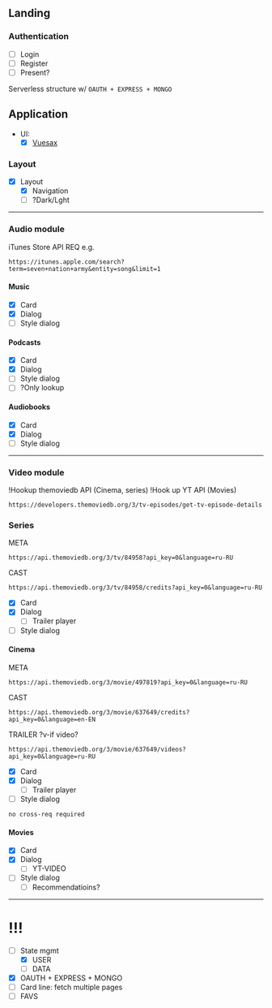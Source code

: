 ## Landing

### Authentication

- [ ] Login
- [ ] Register
- [ ] Present?

Serverless structure w/
`OAUTH + EXPRESS + MONGO`

## Application

- UI:
  - [x] [Vuesax](https://vuesax.com/docs/components/)

### Layout

- [x] Layout
  - [x] Navigation
  - [ ] ?Dark/Lght

---

### Audio module

iTunes Store API REQ e.g.

```
https://itunes.apple.com/search?term=seven+nation+army&entity=song&limit=1
```

#### Music

- [x] Card
- [x] Dialog
- [ ] Style dialog

#### Podcasts

- [x] Card
- [X] Dialog
- [ ] Style dialog
- [ ] ?Only lookup

#### Audiobooks

- [x] Card
- [x] Dialog
- [ ] Style dialog

---

### Video module

!Hookup themoviedb API (Cinema, series)
!Hook up YT API (Movies)

```
https://developers.themoviedb.org/3/tv-episodes/get-tv-episode-details
```

### Series

META

```
https://api.themoviedb.org/3/tv/84958?api_key=0&language=ru-RU
```

CAST

```
https://api.themoviedb.org/3/tv/84958/credits?api_key=0&language=ru-RU

```

- [x] Card
- [x] Dialog
  - [ ] Trailer player
- [ ] Style dialog

#### Cinema

META

```
https://api.themoviedb.org/3/movie/497819?api_key=0&language=ru-RU
```

CAST

```
https://api.themoviedb.org/3/movie/637649/credits?api_key=0&language=en-EN
```

TRAILER ?v-if video?

```
https://api.themoviedb.org/3/movie/637649/videos?api_key=0&language=ru-RU
```

- [x] Card
- [x] Dialog
  - [ ] Trailer player
- [ ] Style dialog

```
no cross-req required
```

#### Movies

- [x] Card
- [x] Dialog
  - [ ] YT-VIDEO
- [ ] Style dialog
  - [ ] Recommendatioins?

---

# !!!

- [ ] State mgmt
  - [x] USER
  - [ ] DATA
- [x] OAUTH + EXPRESS + MONGO
- [ ] Card line: fetch multiple pages
- [ ] FAVS
